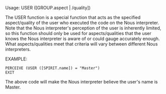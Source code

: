 Usage: USER ([GROUP.aspect | /quality])

The USER function is a special function that acts as the specified aspect/quality of the user who executed the code on the Nous interpreter. Note that the Nous interpreter's perception of the user is inherently limited, so this function should only be used for aspects/qualities that the user knows the Nous interpreter is aware of or could gauge accurately enough. What aspects/qualities meet that criteria will vary between different Nous interpreters.

EXAMPLE:
```
PERCEIVE (USER ([SPIRIT.name]) = "Master")
EXIT
```

The above code will make the Nous interpreter believe the user's name is Master.